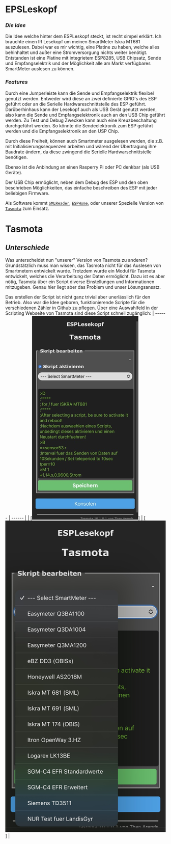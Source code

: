 # EPSLeskopf

### _Die Idee_
Die Idee welche hinter dem ESPLeskopf steckt, ist recht simpel erklärt. Ich brauchte einen IR Lesekopf um meinen SmartMeter Iskra MT681 auszulesen. Dabei war es mir wichtig, eine Platine zu haben, welche alles behinhaltet und außer eine Stromversorgung nichts weiter benötigt. Entstanden ist eine Platine mit integrietem ESP8285, USB Chipsatz, Sende und Empfangselektrik und der Möglichkeit alle am Markt verfügbares SmartMeter auslesen zu können.

### _Features_
Durch eine Jumperleiste kann die Sende und Empfangselektrik flexibel genutzt werden.
Entweder wird diese an zwei definierte GPIO's des ESP geführt oder an die Serielle Hardwareschnittstelle des ESP geführt. Darüberhinhaus kann der Lesekopf auch als USB Gerät genutzt werden, also kann die Sende und Empfangselektronik auch an den USB Chip geführt werden. Zu Test und Debug Zwecken kann auch eine Kreuzbeschaltung durchgeführt werden. So könnte die Sendeelektronik zum ESP geführt werden und die Empfangselektronik an den USP Chip.

Durch diese Freiheit, können auch Smartmeter ausgelesen werden, die z.B. mit Initialisierungssequenzen arbeiten und wärend der Übertragung ihre Baudrate ändern, da diese zwingend die Serielle Hardwarschnittstelle benötigen.

Ebenso ist die Anbindung an einen Rasperry Pi oder PC denkbar (als USB Geräte).

Der USB Chip ermöglicht, neben dem Debug des ESP und den oben beschrieben Möglichkeiten, das einfache beschreiben des ESP mit jeder beliebigen Firmware.

Als Software kommt [`SMLReader`](https://github.com/mruettgers/SMLReader), [`ESPHome`](https://github.com/esphome), oder unserer Spezielle Version von [`Tasmota`](https://github.com/esplesekopf/Tasmota) zum Einsatz. 

# Tasmota
## _Unterschiede_

Was unterscheidet nun "unserer" Version von Tasmota zu anderen?
Grundstätzlich muss man wissen, das Tasmota nicht für das Auslesen von Smartmetern entwickelt wurde. Trotzdem wurde ein Modul für Tasmota entwickelt, welches die Verarbeitung der Daten ermöglicht. Dazu ist es aber nötig, Tasmota über ein Script diverse Einstellungen und Informationen mitzugeben. Genau hier liegt aber das Problem und unser Lösungsansatz.

Das erstellen der Script ist nicht ganz trivial aber unerlässlich für den Betrieb. Also war die Idee geboren, funktionierende Scripte für die verschiedenen Zähler in Github zu pflegen. Über eine Auswahlfeld in der Scripting Webseite von Tasmota sind diese Script schnell zugänglich:
| ------ | ------ |
| [![ESPLesekopf](https://github.com/esplesekopf/esplesekopf/blob/main/PIC/IMG_9268.jpg)] | [![ESPLesekopf](https://github.com/esplesekopf/esplesekopf/blob/main/PIC/IMG_9269.jpg)] |
